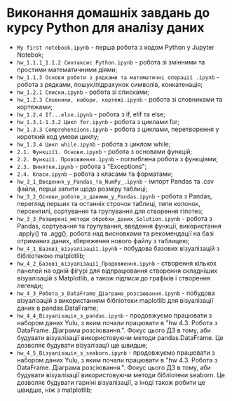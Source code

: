 # Виконання домашніх завдань до курсу Python для аналізу даних
- `My first notebook.ipynb` - перша робота з кодом Python у Jupyter Notebok;
- `hw_1.1.1_1.1.2 Cинтаксис Python.ipynb` - робота зі змінними та простими математичними діями;
- `hw_1.1.3 Основи роботи з рядками та математичні операції .ipynb` - робота з рядками, пошук/підрахунок символів, конкатенація;
- `hw_1.2.1 Списки.ipynb` - робота зі списками;
- `hw_1.2.3 Словники, набори, кортежі.ipynb` - робота зі словниками та кортежами;
- `hw_1.2.4 If...else.ipynb` - робота з if, elif та else;
- `hw_1.3.1-1.3.2 Цикл for.ipynb` - робота з циклами for;
- `hw_1.3.3 Comprehensions.ipynb` - робота з циклами, перетворення у короткий код умови циклу;
- `hw_1.3.4 Цикл while.ipynb` - робота з циклом while;
- `2.1. Функціїї. Основи.ipynb` - робота з основами функцій;
- `2.2. Функції. Прововження.ipynb` - поглиблена робота з функціями;
- `2.3. Винятки.ipynb` - робота з "Exceptions";
- `2.4. Класи.ipynb` - робота з класами та форматами;
- `hw_3_1_Введення_у_Pandas_та_NumPy_.ipynb` - імпорт Pandas та .csv файла, перші запити щодо розміру таблиці;
- `hw_3_2_Основи_роботи_з_даними_у_Pandas.ipynb` - робота з Pandas, перегляд перших та останніх строчок таблиці, типи колонок, персентилі, сортування та групування для створення гіпотез;
- `hw_3_3_Розширені_методи_обробки_даних_Solution.ipynb` - робота з Pandas, сортування та групування, введення функції, використання .apply() та .agg(), робота над висновками та рекомендації на базі отриманих даних, збереження нового файлу з таблицею;
- `hw_4_1_Базові_візуалізації.ipynb` - побудова базових візуалізацій з бібліотекою matplotlib;
- `hw_4_2_Базові_візуалізації_Продовження.ipynb` - створення кількох панелей на одній фігурі для відпрацювання створення складніших візуалізацій з Matplotlib, а також підписи до графіків і створення легенди;
- `hw_4_3_Робота_з_DataFrame_Діаграма_розсіювання.ipynb` - побудова візуалізацій з використанням бібліотеки maplotlib для візуалізації даних в pandas.DataFrame;
- `hw_4_4_Візуалізація_з_pandas.ipynb` - продовжуємо працювати з набором даних Yulu, з яким почали працювати в "hw 4.3. Робота з DataFrame. Діаграма розсіювання.". Фокус цього ДЗ в тому, аби будувати візуалізації використовуючи методи pandas.DataFrame. Це дозволяє будувати візуалізації ще швидше;
- `hw_4_5_Візуалізація_з_seaborn.ipynb` - продовжуємо працювати з набором даних Yulu, з яким почали працювати в "hw 4.3. Робота з DataFrame. Діаграма розсіювання.". Фокус цього ДЗ в тому, аби будувати візуалізації використовуючи методи бібліотеки seaborn. Це дозволяє будувати гарніні візуалізації, а іноді також робити це швидше, ніж з matplotlib;
